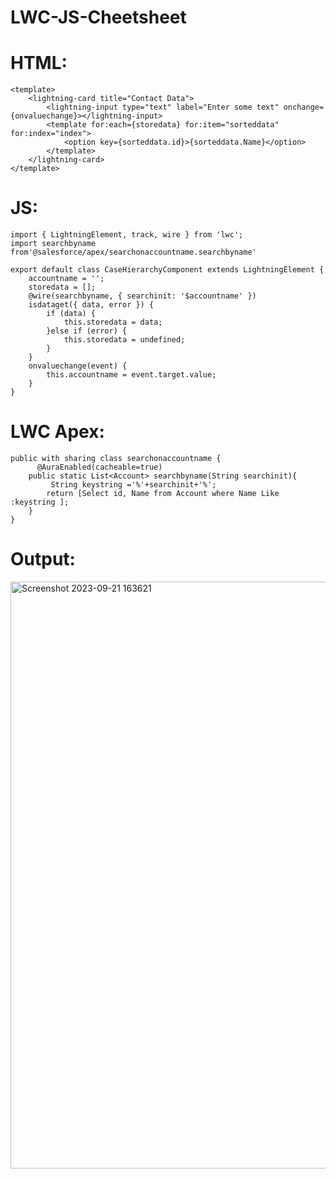 # LWC-JS-Cheetsheet

# HTML:
```
<template>
    <lightning-card title="Contact Data">
        <lightning-input type="text" label="Enter some text" onchange={onvaluechange}></lightning-input>
        <template for:each={storedata} for:item="sorteddata" for:index="index">
            <option key={sorteddata.id}>{sorteddata.Name}</option>
        </template>
    </lightning-card>
</template>
```

# JS:
```
import { LightningElement, track, wire } from 'lwc';
import searchbyname from'@salesforce/apex/searchonaccountname.searchbyname'

export default class CaseHierarchyComponent extends LightningElement { 
    accountname = '';
    storedata = [];
    @wire(searchbyname, { searchinit: '$accountname' })
    isdataget({ data, error }) {
        if (data) {
            this.storedata = data;
        }else if (error) {
            this.storedata = undefined;
        }   
    }
    onvaluechange(event) {
        this.accountname = event.target.value;
    }
}
```
# LWC Apex:
```
public with sharing class searchonaccountname {
      @AuraEnabled(cacheable=true)
    public static List<Account> searchbyname(String searchinit){
         String keystring ='%'+searchinit+'%';
        return [Select id, Name from Account where Name Like :keystring ];           
    }
}
```


# Output:

<img width="939" alt="Screenshot 2023-09-21 163621" src="https://github.com/gaurravlokhande/LWC-JS-Cheetsheet/assets/119065314/17d33314-1d88-455a-9300-4814b310eff9">
